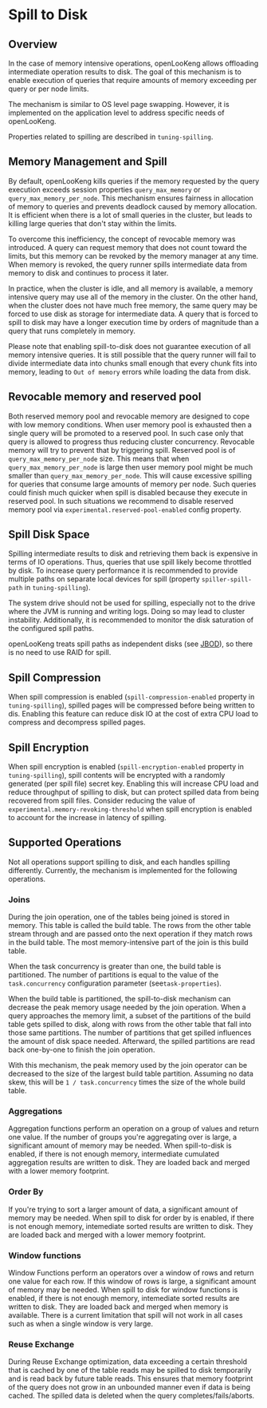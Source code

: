 
# Spill to Disk


## Overview

In the case of memory intensive operations, openLooKeng allows offloading intermediate operation results to disk. The goal of this mechanism is to enable execution of queries that require amounts of memory exceeding per query or per node limits.

The mechanism is similar to OS level page swapping. However, it is implemented on the application level to address specific needs of openLooKeng.

Properties related to spilling are described in `tuning-spilling`.

## Memory Management and Spill

By default, openLooKeng kills queries if the memory requested by the query execution exceeds session properties `query_max_memory` or `query_max_memory_per_node`. This mechanism ensures fairness in allocation of memory to queries and prevents deadlock caused by memory allocation. It is efficient when there is a lot of small queries in the cluster, but leads to killing large queries that don\'t stay within the limits.

To overcome this inefficiency, the concept of revocable memory was introduced. A query can request memory that does not count toward the limits, but this memory can be revoked by the memory manager at any time. When memory is revoked, the query runner spills intermediate data from memory to disk and continues to process it later.

In practice, when the cluster is idle, and all memory is available, a memory intensive query may use all of the memory in the cluster. On the other hand, when the cluster does not have much free memory, the same query may be forced to use disk as storage for intermediate data. A query that is forced to spill to disk may have a longer execution time by orders of magnitude than a query that runs completely in memory.

Please note that enabling spill-to-disk does not guarantee execution of all memory intensive queries. It is still possible that the query runner will fail to divide intermediate data into chunks small enough that every chunk fits into memory, leading to `Out of memory` errors while loading the data from disk.

## Revocable memory and reserved pool

Both reserved memory pool and revocable memory are designed to cope with low memory conditions. When user memory pool is exhausted then a single query will be promoted to a reserved pool. In such case only that query is allowed to progress thus reducing cluster concurrency. Revocable memory will try to prevent that by triggering spill. Reserved pool is of `query_max_memory_per_node` size. This means that when `query_max_memory_per_node` is large then user memory pool might be much smaller than `query_max_memory_per_node`. This will cause excessive spilling for queries that consume large amounts of memory per node. Such queries could finish much quicker when spill is disabled because they execute in reserved pool. In such situations we recommend to disable reserved memory pool via `experimental.reserved-pool-enabled` config property.

## Spill Disk Space


Spilling intermediate results to disk and retrieving them back is expensive in terms of IO operations. Thus, queries that use spill likely become throttled by disk. To increase query performance it is recommended to provide multiple paths on separate local devices for spill (property `spiller-spill-path` in `tuning-spilling`).

The system drive should not be used for spilling, especially not to the drive where the JVM is running and writing logs. Doing so may lead to cluster instability. Additionally, it is recommended to monitor the disk
saturation of the configured spill paths.

openLooKeng treats spill paths as independent disks (see [JBOD](https://en.wikipedia.org/wiki/Non-RAID_drive_architectures#JBOD)), so there is no need to use RAID for spill.

## Spill Compression


When spill compression is enabled (`spill-compression-enabled` property in `tuning-spilling`), spilled pages will be compressed before being written to dis. Enabling this feature can reduce disk IO at the cost of extra CPU load to compress and decompress
spilled pages.

## Spill Encryption


When spill encryption is enabled (`spill-encryption-enabled` property in `tuning-spilling`), spill contents will be encrypted with a randomly generated (per spill file) secret key.
Enabling this will increase CPU load and reduce throughput of spilling to disk, but can protect spilled data from being recovered from spill files. Consider reducing the value of `experimental.memory-revoking-threshold` when spill encryption is enabled to account for the increase in latency of spilling.

## Supported Operations


Not all operations support spilling to disk, and each handles spilling differently. Currently, the mechanism is implemented for the following operations.

### Joins

During the join operation, one of the tables being joined is stored in memory. This table is called the build table. The rows from the other table stream through and are passed onto the next operation if they match rows in the build table. The most memory-intensive part of the join is this build table.

When the task concurrency is greater than one, the build table is partitioned. The number of partitions is equal to the value of the `task.concurrency` configuration parameter (see`task-properties`).

When the build table is partitioned, the spill-to-disk mechanism can decrease the peak memory usage needed by the join operation. When a query approaches the memory limit, a subset of the partitions of the build table gets spilled to disk, along with rows from the other table that fall into those same partitions. The number of partitions that get spilled influences the amount of disk space needed. Afterward, the spilled partitions are read back one-by-one to finish the join operation.

With this mechanism, the peak memory used by the join operator can be decreased to the size of the largest build table partition. Assuming no data skew, this will be `1 / task.concurrency` times the size of the whole build table.

### Aggregations

Aggregation functions perform an operation on a group of values and return one value. If the number of groups you\'re aggregating over is large, a significant amount of memory may be needed. When spill-to-disk
is enabled, if there is not enough memory, intermediate cumulated aggregation results are written to disk. They are loaded back and merged with a lower memory footprint.

### Order By

If you're trying to sort a larger amount of data, a significant amount of memory may be needed. When spill to disk for order by is enabled, if there is not enough memory, intemediate sorted results are written to disk. They are loaded back and merged with a lower memory footprint.

### Window functions

Window Functions perform an operators over a window of rows and return one value for each row. If this window of rows is large, a significant amount of memory may be needed. When spill to disk for window functions is enabled, if there is not enough memory, intemediate sorted results are written to disk. They are loaded back and merged when memory is available. There is a current limitation that spill will not work in all cases such as when a single window is very large.

### Reuse Exchange

During Reuse Exchange optimization, data exceeding a certain threshold that is cached by one of the table reads may be spilled to disk temporarily and is read back by future table reads. This ensures that memory footprint of the query does not grow in an unbounded manner even if data is being cached. The spilled data is deleted when the query completes/fails/aborts.
